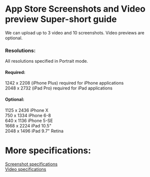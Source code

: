 # App Store Screenshots and Video preview Super-short guide

We can upload up to 3 video and 10 screenshots.
Video previews are optional.

### Resolutions:
All resolutions specified in Portrait mode.
#### Required:
1242 x 2208 (iPhone Plus) required for iPhone applications  
2048 x 2732 (iPad Pro) required for iPad applications

#### Optional:
1125 x 2436 iPhone X  
750 x 1334 iPhone 6-8  
640 x 1136 iPhone 5-SE  
1668 x 2224 iPad 10.5"  
2048 x 1496 iPad 9.7" Retina  

# More specifications:
[Screenshot specifications](http://help.apple.com/itunes-connect/developer/#/devd274dd925)  
[Video specifications](http://help.apple.com/itunes-connect/developer/#/dev4e413fcb8)